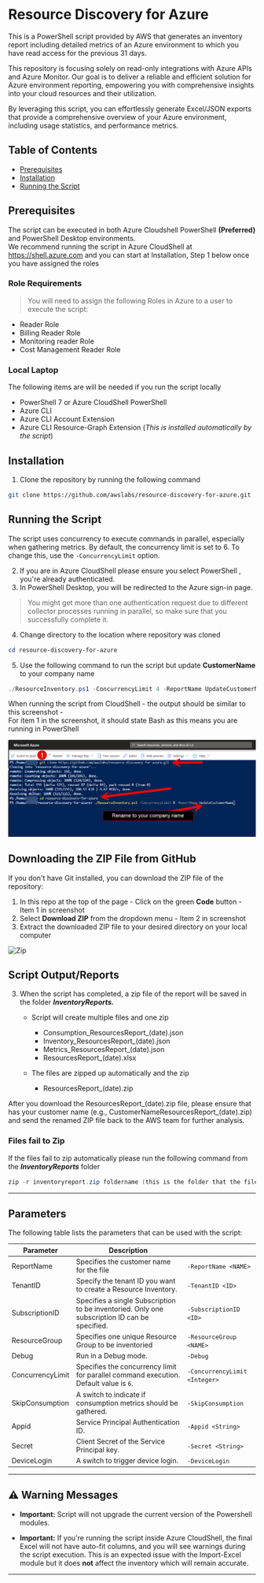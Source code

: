 # Resource Discovery for Azure

This is a PowerShell script provided by AWS that generates an inventory report including detailed metrics of an Azure environment to which you have read access for the previous 31 days.

This repository is focusing solely on read-only integrations with Azure APIs and Azure Monitor. Our goal is to deliver a 
reliable and efficient solution for Azure environment reporting, empowering you with comprehensive insights into your cloud resources and their utilization.

By leveraging this script, you can effortlessly generate Excel/JSON exports that provide a comprehensive overview of your Azure environment, including usage statistics, and performance metrics.

## Table of Contents

- [Prerequisites](#prerequisites)
- [Installation](#installation)
- [Running the Script](#running-the-script)

## Prerequisites
The script can be executed in both Azure Cloudshell PowerShell **(Preferred)** and PowerShell Desktop environments.  
We recommend running the script in Azure CloudShell at https://shell.azure.com and you can start at Installation, Step 1 below once you have assigned the roles


### Role Requirements
> You will need to assign the following Roles in Azure to a user to execute the script:
- Reader Role
- Billing Reader Role
- Monitoring reader Role
- Cost Management Reader Role



### Local Laptop 
The following items are will be needed if you run the script locally
- PowerShell 7 or Azure CloudShell PowerShell
- Azure CLI
- Azure CLI Account Extension
- Azure CLI Resource-Graph Extension (_This is installed automatically by the script_)
  


## Installation

1. Clone the repository by running the following command

```bash
git clone https://github.com/awslabs/resource-discovery-for-azure.git
```

## Running the Script

The script uses concurrency to execute commands in parallel, especially when gathering metrics. By default, the concurrency limit is set to 6. To change this, use the `-ConcurrencyLimit` option. 

2. If you are in Azure CloudShell please ensure you select PowerShell , you're already authenticated.
3. In PowerShell Desktop, you will be redirected to the Azure sign-in page.
> You might get more than one authentication request due to different collector processes running in parallel, so make sure that you successfully complete it.
4. Change directory to the location where repository was cloned
```powershell
cd resource-discovery-for-azure
```
5. Use the following command to run the script but update **CustomerName** to your company name

```powershell
./ResourceInventory.ps1 -ConcurrencyLimit 4 -ReportName UpdateCustomerName
```

When running the script from CloudShell - the output should be similar to this screenshot -  
For item 1 in the screenshot, it should state Bash as this means you are running in PowerShell

![CloudShell](./docs/cloudshell.png)

## Downloading the ZIP File from GitHub
If you don't have Git installed, you can download the ZIP file of the repository:

1. In this repo at the top of the page - Click on the green **Code** button - Item 1 in screenshot  
2. Select **Download ZIP** from the dropdown menu - Item 2 in screenshot
3. Extract the downloaded ZIP file to your desired directory on your local computer

![Zip](./docs/zip_download.png)


## Script Output/Reports
3. When the script has completed, a zip file of the report will be saved in the folder **_InventoryReports._**
     - Script will create multiple files and one zip 
         - Consumption_ResourcesReport_(date).json 
         - Inventory_ResourcesReport_(date).json 
         - Metrics_ResourcesReport_(date).json 
         - ResourcesReport_(date).xlsx 

     - The files are zipped up automatically and the zip
         - ResourcesReport_(date).zip

After you download the ResourcesReport_(date).zip file, please ensure that has your customer name (e.g., CustomerNameResourcesReport_(date).zip) and send the renamed ZIP file back to the AWS team for further analysis.

### Files fail to Zip
If the files fail to zip automatically please run the following command from the **_InventoryReports_** folder
```powershell
zip -r inventoryreport.zip foldername (this is the folder that the files are located)
```
---

## Parameters

The following table lists the parameters that can be used with the script:

| Parameter              | Description                                                                                                 |                               |
|------------------------|-------------------------------------------------------------------------------------------------------------|-------------------------------|
| ReportName             | Specifies the customer name for the file                                                                    | `-ReportName <NAME>`          |
| TenantID               | Specify the tenant ID you want to create a Resource Inventory.                                              | `-TenantID <ID>`              |
| SubscriptionID         | Specifies a single Subscription to be inventoried. Only one subscription ID can be specified.                                                                  | `-SubscriptionID <ID>`        |
| ResourceGroup          | Specifies one unique Resource Group to be inventoried                                                       | `-ResourceGroup <NAME>`       |
| Debug                  | Run in a Debug mode.                                                                                        | `-Debug`                      |
| ConcurrencyLimit       | Specifies the concurrency limit for parallel command execution. Default value is `6`.                       | `-ConcurrencyLimit <Integer>` |
| SkipConsumption        | A switch to indicate if consumption metrics should be gathered.                                             | `-SkipConsumption`            |
| Appid                  | Service Principal Authentication ID.                                                                        | `-Appid <String>`             | 
| Secret                 | Client Secret of the Service Principal key.                                                                 | `-Secret <String>`            |
| DeviceLogin            | A switch to trigger device login.                                                                           | `-DeviceLogin`                |

---

## ⚠️ Warning Messages

- **Important:** Script will not upgrade the current version of the Powershell modules.
  
- **Important:** If you're running the script inside Azure CloudShell, the final Excel will not have auto-fit columns, and you will see warnings during the script execution. This is an expected issue with the Import-Excel module but it does **not** affect the inventory which will remain accurate.

---

